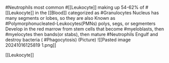 #Neutrophils most common #[[Leukocyte]] making up 54-62% of #[[Leukocyte]] in the [[Blood]]
	categorized as #Granulocytes
		Nucleus has many segments or lobes, so they are also Known as #Polymorphonucleated-Leukocytes(PMNs) polys, segs, or segmenters
	Develop in the red marrow from stem cells that become #myeloblasts, then #myelocytes then bands(or stabs), then mature #Neutrophils 
	Engulf and destroy bacteria ( #Phagocytosis)
	(Picture)
		![[Pasted image 20241016125819 1.png]]

[[Leukocyte]]